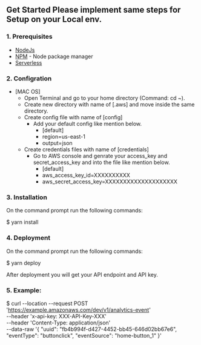 ## Get Started Please implement same steps for Setup on your Local env.

### 1. Prerequisites

- [NodeJs](https://nodejs.org/en/)
- [NPM](https://npmjs.org/) - Node package manager
- [Serverless](https://www.serverless.com)

### 2. Configration
- [MAC OS]
    - Open Terminal and go to your home directory (Command: cd ~).
    - Create new directory with name of [.aws] and move inside the same directory.
    - Create config file with name of [config]
        - Add your default config like mention below.
            - [default]
            - region=us-east-1
            - output=json
    - Create credentials files with name of [credentials]
        - Go to AWS console and genrate your access_key and secret_access_key and into the file like mention below.
            - [default]
            - aws_access_key_id=XXXXXXXXXX
            - aws_secret_access_key=XXXXXXXXXXXXXXXXXXXX

### 3. Installation

On the command prompt run the following commands:

 $ yarn install

### 4. Deployment

On the command prompt run the following commands:

 $ yarn deploy

After deployment you will get your API endpoint and API key.

### 5. Example:

 $ curl --location --request POST 'https://example.amazonaws.com/dev/v1/analytics-event' \
--header 'x-api-key: XXX-API-Key-XXX' \
--header 'Content-Type: application/json' \
--data-raw '{
    "uuid": "fb4b994f-d427-4452-bb45-646d02bb67e6",
    "eventType": "buttonclick",
    "eventSource": "home-button_1"
}'
